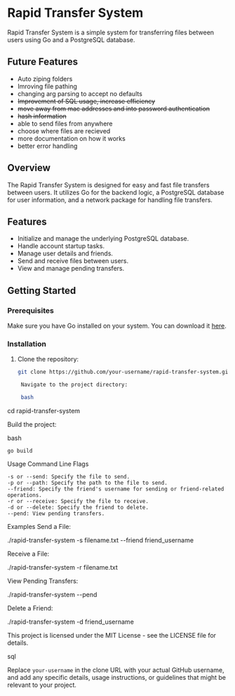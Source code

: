 # Rapid Transfer System

Rapid Transfer System is a simple system for transferring files between users using Go and a PostgreSQL database.

## Future Features

- Auto ziping folders
- Imroving file pathing
- changing arg parsing to accept no defaults
- ~~Improvement of SQL usage, increase efficiency~~
- ~~move away from mac addresses and into password authentication~~
- ~~hash information~~
- able to send files from anywhere
- choose where files are recieved
- more documentation on how it works
- better error handling

## Overview

The Rapid Transfer System is designed for easy and fast file transfers between users. It utilizes Go for the backend logic, a PostgreSQL database for user information, and a network package for handling file transfers.

## Features

- Initialize and manage the underlying PostgreSQL database.
- Handle account startup tasks.
- Manage user details and friends.
- Send and receive files between users.
- View and manage pending transfers.

## Getting Started

### Prerequisites

Make sure you have Go installed on your system. You can download it [here](https://golang.org/dl/).

### Installation

1. Clone the repository:

   ```bash
   git clone https://github.com/your-username/rapid-transfer-system.git

    Navigate to the project directory:

    bash
   ```

cd rapid-transfer-system

Build the project:

bash

    go build

Usage
Command Line Flags

    -s or --send: Specify the file to send.
    -p or --path: Specify the path to the file to send.
    --friend: Specify the friend's username for sending or friend-related operations.
    -r or --receive: Specify the file to receive.
    -d or --delete: Specify the friend to delete.
    --pend: View pending transfers.

Examples
Send a File:

./rapid-transfer-system -s filename.txt --friend friend_username

Receive a File:

./rapid-transfer-system -r filename.txt

View Pending Transfers:

./rapid-transfer-system --pend

Delete a Friend:

./rapid-transfer-system -d friend_username

This project is licensed under the MIT License - see the LICENSE file for details.

sql

Replace `your-username` in the clone URL with your actual GitHub username, and add any specific details, usage instructions, or guidelines that might be relevant to your project.
